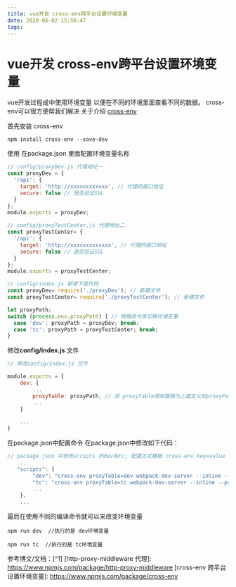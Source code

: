```yaml
---
title: vue开发 cross-env跨平台设置环境变量
date: 2020-06-02 15:56:47
tags:
---
```

# vue开发 cross-env跨平台设置环境变量
vue开发过程成中使用环境变量 以便在不同的环境里面查看不同的数据。
cross-env可以很方便帮我们解决
关于介绍 [cross-env](https://www.npmjs.com/package/cross-env)

首先安装 cross-env
```
npm install cross-env --save-dev
```
<!-- more -->
使用
在package.json 里面配置环境变量名称
```javascript
// config/proxyDev.js 代理地址一
const proxyDev = {
  '/api': {
    target: 'http://xxxxxxxxxxxx', // 代理的接口地址
    secure: false // 是否验证SSL
  }
};
module.exports = proxyDev;
```
```javascript
// config/proxyTestCenter.js 代理地址二
const proxyTestCenter= {
  '/api': {
    target: 'http://xxxxxxxxxxxxx', // 代理的接口地址
    secure: false // 是否验证SSL
  }
};
module.exports = proxyTestCenter;
```
```javascript
// config/index.js 新增下面代码
const proxyDev= require('./proxyDev'); // 新建文件
const proxyTestCenter= require('./proxyTestCenter'); // 新建文件

let proxyPath;
switch (process.env.proxyPath) { // 根据命令来切换环境变量
  case 'dev': proxyPath = proxyDev; break;
  case 'tc': proxyPath = proxyTestCenter; break;
}
```
修改**config/index.js** 文件
```javascript
// 修改config/index.js 文件

module.exports = {
	dev: {
		...
		proxyTable: proxyPath, // 将 proxyTable得知替换为上面定义的proxyPath 以便使用命令更换环境变量
		...
	}

	...
}
```
在package.json中配置命令 在package.json中修改如下代码：
```javascript
// package.json 中修改scripts 的dev和rc; 配置方式模板 cross-env key=value 注：这里的key是proxyTable value是dev和tc;
   ...
   "scripts": {
    	"dev": "cross-env proxyTable=dev webpack-dev-server --inline --progress --config build/webpack.dev.conf.js",
    	"tc": "cross-env proxyTable=tc webpack-dev-server --inline --progress --config build/webpack.dev.conf.js",
		...
  	},
  	...
```
最后在使用不同的编译命令就可以来改变环境变量
```
npm run dev  //执行的是 dev环境变量

npm run tc  //执行的是 tc环境变量
```
参考博文/文档：[^1]
 [http-proxy-middleware 代理]: https://www.npmjs.com/package/http-proxy-middleware
 [cross-env 跨平台设置环境变量]: https://www.npmjs.com/package/cross-env
